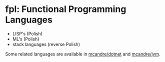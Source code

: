 # fpl: Functional Programming Languages

* LISP's (Polish)
* ML's (Polish)
* stack languages (reverse Polish)

Some related languages are available in [mcandre/dotnet](mcandre/dotnet) and [mcandre/jvm](mcandre/jvm).
